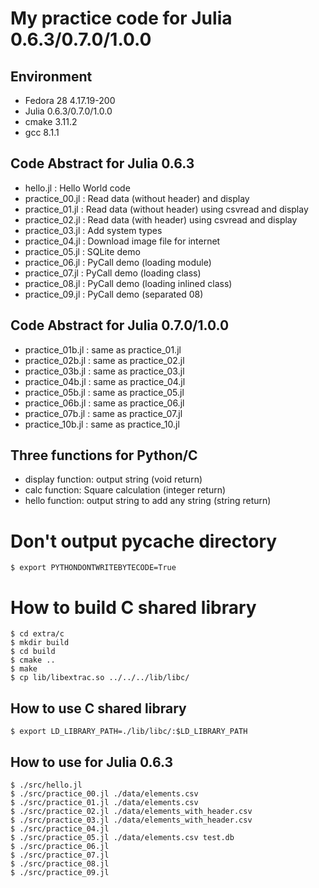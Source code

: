 # My practice code for Julia 0.6.3/0.7.0/1.0.0

## Environment

* Fedora 28 4.17.19-200
* Julia 0.6.3/0.7.0/1.0.0
* cmake 3.11.2
* gcc 8.1.1

## Code Abstract for Julia 0.6.3
* hello.jl       : Hello World code
* practice_00.jl : Read data (without header) and display
* practice_01.jl : Read data (without header) using csvread and display 
* practice_02.jl : Read data (with header) using csvread and display
* practice_03.jl : Add system types
* practice_04.jl : Download image file for internet
* practice_05.jl : SQLite demo
* practice_06.jl : PyCall demo (loading module)
* practice_07.jl : PyCall demo (loading class)
* practice_08.jl : PyCall demo (loading inlined class)
* practice_09.jl : PyCall demo (separated 08)

## Code Abstract for Julia 0.7.0/1.0.0
* practice_01b.jl : same as practice_01.jl
* practice_02b.jl : same as practice_02.jl
* practice_03b.jl : same as practice_03.jl
* practice_04b.jl : same as practice_04.jl
* practice_05b.jl : same as practice_05.jl
* practice_06b.jl : same as practice_06.jl
* practice_07b.jl : same as practice_07.jl
* practice_10b.jl : same as practice_10.jl

## Three functions for Python/C

- display function: output string (void return)
- calc function: Square calculation (integer return)
- hello function: output string to add any string (string return)

# Don't output __pycache__ directory

```
$ export PYTHONDONTWRITEBYTECODE=True
```

# How to build C shared library

```
$ cd extra/c
$ mkdir build
$ cd build
$ cmake ..
$ make
$ cp lib/libextrac.so ../../../lib/libc/ 
```

## How to use C shared library
```
$ export LD_LIBRARY_PATH=./lib/libc/:$LD_LIBRARY_PATH
```

## 
## How to use for Julia 0.6.3
```
$ ./src/hello.jl
$ ./src/practice_00.jl ./data/elements.csv
$ ./src/practice_01.jl ./data/elements.csv
$ ./src/practice_02.jl ./data/elements_with_header.csv
$ ./src/practice_03.jl ./data/elements_with_header.csv
$ ./src/practice_04.jl
$ ./src/practice_05.jl ./data/elements.csv test.db
$ ./src/practice_06.jl
$ ./src/practice_07.jl
$ ./src/practice_08.jl
$ ./src/practice_09.jl
```
